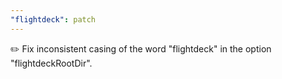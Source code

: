 ```yaml
---
"flightdeck": patch
---
```


✏️ Fix inconsistent casing of the word "flightdeck" in the option "flightdeckRootDir".
